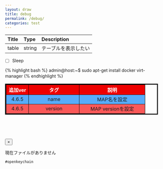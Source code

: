 ```yaml
---
layout: draw
title: debug
permalink: /debug/
categories: test
---
```

 |Title|Type|Description|
|:---|:---|:---|
|table|string|テーブルを表示したい|
  


- [ ] Sleep

{% highlight bash %}
admin@host:~$ sudo apt-get install docker virt-manager
{% endhighlight %}
　　

<table border="3" width="500" cellspacing="3" cellpadding="" bordercolor="#000000">
<tr>
<th bgcolor="#EE0000"><font color="#FFFFFF">追加ver</font></th>
<th bgcolor="#EE0000" width="100"><font color="#FFFFFF">タグ</font></th>
<th bgcolor="#EE0000" width="200"><font color="#FFFFFF">説明</font></th>
</tr>
<tr>
<td bgcolor="#58ACFA" align="center" nowrap>4.6.5</td>
<td bgcolor="#58ACFA" align="center" width="150">name</td>
<td bgcolor="#58ACFA" align="center" width="200">MAP名を設定</td>
</tr>
<tr>
<td bgcolor="#FA5858" align="center" nowrap>4.6.5</td>
<td bgcolor="#FA5858" align="center" width="150">version</td>
<td bgcolor="#FA5858" align="center" width="200">MAP versionを設定</td>
</tr>
</table>


<div class="tab-pane fade active in" id="minecraft">
                <div class="alert alert-dismissible alert-warning" style="margin-right: 5rem; margin-top: 5rem;">
                    <button type="button" class="close" data-dismiss="alert">&times;</button>
                    <p>現在ファイルがありません</p>
                </div>
            </div>
  
<code class="highlighter-rouge">#openkeychain</code>
